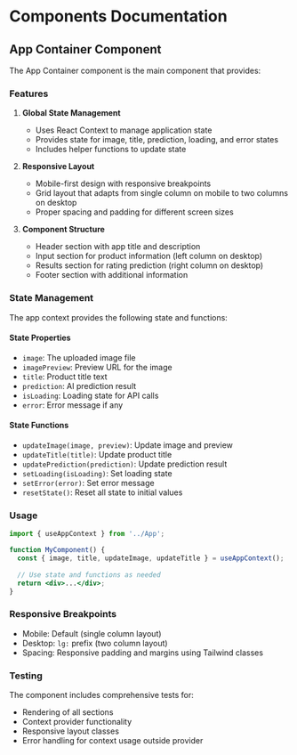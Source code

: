 # Components Documentation

## App Container Component

The App Container component is the main component that provides:

### Features

1. **Global State Management**
   - Uses React Context to manage application state
   - Provides state for image, title, prediction, loading, and error states
   - Includes helper functions to update state

2. **Responsive Layout**
   - Mobile-first design with responsive breakpoints
   - Grid layout that adapts from single column on mobile to two columns on desktop
   - Proper spacing and padding for different screen sizes

3. **Component Structure**
   - Header section with app title and description
   - Input section for product information (left column on desktop)
   - Results section for rating prediction (right column on desktop)
   - Footer section with additional information

### State Management

The app context provides the following state and functions:

#### State Properties
- `image`: The uploaded image file
- `imagePreview`: Preview URL for the image
- `title`: Product title text
- `prediction`: AI prediction result
- `isLoading`: Loading state for API calls
- `error`: Error message if any

#### State Functions
- `updateImage(image, preview)`: Update image and preview
- `updateTitle(title)`: Update product title
- `updatePrediction(prediction)`: Update prediction result
- `setLoading(isLoading)`: Set loading state
- `setError(error)`: Set error message
- `resetState()`: Reset all state to initial values

### Usage

```jsx
import { useAppContext } from '../App';

function MyComponent() {
  const { image, title, updateImage, updateTitle } = useAppContext();
  
  // Use state and functions as needed
  return <div>...</div>;
}
```

### Responsive Breakpoints

- Mobile: Default (single column layout)
- Desktop: `lg:` prefix (two column layout)
- Spacing: Responsive padding and margins using Tailwind classes

### Testing

The component includes comprehensive tests for:
- Rendering of all sections
- Context provider functionality
- Responsive layout classes
- Error handling for context usage outside provider